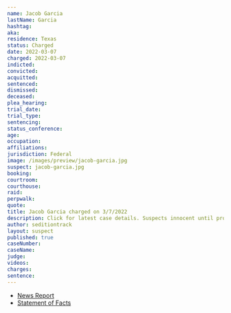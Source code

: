 ```yaml
---
name: Jacob Garcia
lastName: Garcia
hashtag: 
aka:
residence: Texas
status: Charged
date: 2022-03-07
charged: 2022-03-07
indicted:
convicted:
acquitted:
sentenced:
dismissed:
deceased:
plea_hearing:
trial_date:
trial_type:
sentencing:
status_conference:
age:
occupation:
affiliations:
jurisdiction: Federal
image: /images/preview/jacob-garcia.jpg
suspect: jacob-garcia.jpg
booking:
courtroom:
courthouse:
raid:
perpwalk:
quote:
title: Jacob Garcia charged on 3/7/2022
description: Click for latest case details. Suspects innocent until proven guilty.
author: seditiontrack
layout: suspect
published: true
caseNumber:
caseName:
judge:
videos:
charges:
sentence:
---
```

- [News Report](https://www.cbsnews.com/dfw/news/facebook-posts-lead-to-arrest-of-burleson-man-charged-in-capitol-attack/)
- [Statement of Facts](https://www.justice.gov/usao-dc/case-multi-defendant/file/1486336/download)
